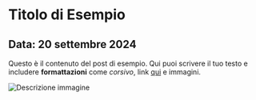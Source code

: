 # Titolo di Esempio

## Data: 20 settembre 2024

Questo è il contenuto del post di esempio. Qui puoi scrivere il tuo testo e includere **formattazioni** come *corsivo*, link [qui](https://example.com) e immagini.

![Descrizione immagine](path/to/image.jpg)
